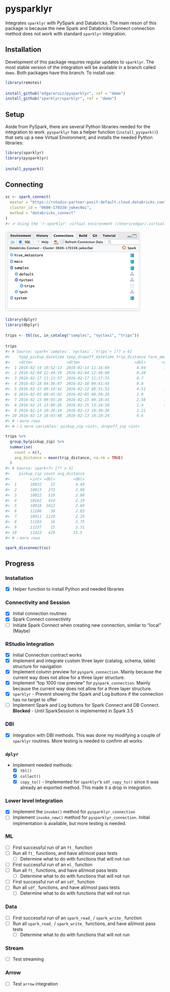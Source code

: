 
<!-- README.md is generated from README.Rmd. Please edit that file -->

# pysparklyr

<!-- badges: start -->
<!-- badges: end -->

Integrates `sparklyr` with PySpark and Databricks. The main reson of
this package is because the new Spark and Databricks Connect connection
method does not work with standard `sparklyr` integration.

## Installation

Development of this package requires regular updates to `sparklyr`. The
most stable version of the integration will be available in a branch
called `demo`. Both packages have this branch. To install use:

``` r
library(remotes)

install_github("edgararuiz/pysparklyr", ref = "demo")
install_github("sparklyr/sparklyr", ref = "demo")
```

## Setup

Aside from PySpark, there are several Python libraries needed for the
integration to work. `pysparklyr` has a helper function
(`install_pyspark()`) that sets up a new Virtual Environment, and
installs the needed Python libraries:

``` r
library(sparklyr)
library(pysparklyr)

install_pyspark()
```

## Connecting

``` r
sc <- spark_connect(
  master = "https://rstudio-partner-posit-default.cloud.databricks.com",
  cluster_id = "0608-170338-jwkec0wi",
  method = "databricks_connect"
)
#> ✔ Using the 'r-sparklyr' virtual environment (/Users/edgar/.virtualenvs/r-sparklyr/bin/python)
```

<img src = 'man/readme/rstudio-connection.png'>

``` r
library(dplyr)
library(dbplyr)

trips <- tbl(sc, in_catalog("samples", "nyctaxi", "trips"))

trips
#> # Source: spark<`samples`.`nyctaxi`.`trips`> [?? x 6]
#>    tpep_pickup_datetime tpep_dropoff_datetime trip_distance fare_amount
#>    <dttm>               <dttm>                        <dbl>       <dbl>
#>  1 2016-02-14 10:52:13  2016-02-14 11:16:04            4.94        19  
#>  2 2016-02-04 12:44:19  2016-02-04 12:46:00            0.28         3.5
#>  3 2016-02-17 11:13:57  2016-02-17 11:17:55            0.7          5  
#>  4 2016-02-18 04:36:07  2016-02-18 04:41:45            0.8          6  
#>  5 2016-02-22 08:14:41  2016-02-22 08:31:52            4.51        17  
#>  6 2016-02-05 00:45:02  2016-02-05 00:50:26            1.8          7  
#>  7 2016-02-15 09:03:28  2016-02-15 09:18:45            2.58        12  
#>  8 2016-02-25 13:09:26  2016-02-25 13:24:50            1.4         11  
#>  9 2016-02-13 10:28:18  2016-02-13 10:36:36            1.21         7.5
#> 10 2016-02-13 18:03:48  2016-02-13 18:10:24            0.6          6  
#> # ℹ more rows
#> # ℹ 2 more variables: pickup_zip <int>, dropoff_zip <int>
```

``` r
trips %>% 
  group_by(pickup_zip) %>% 
  summarise(
    count = n(),
    avg_distance = mean(trip_distance, na.rm = TRUE)
  )
#> # Source: spark<?> [?? x 3]
#>    pickup_zip count avg_distance
#>         <int> <dbl>        <dbl>
#>  1      10032    15         4.49
#>  2      10013   273         2.98
#>  3      10022   519         2.00
#>  4      10162   414         2.19
#>  5      10018  1012         2.60
#>  6      11106    39         2.03
#>  7      10011  1129         2.29
#>  8      11103    16         2.75
#>  9      11237    15         3.31
#> 10      11422   429        15.5 
#> # ℹ more rows
```

``` r
spark_disconnect(sc)
```

## Progress

### Installation

- [x] Helper function to install Python and needed libraries

### Connectivity and Session

- [x] Initial connection routines
- [x] Spark Connect connectivity
- [ ] Initiate Spark Connect when creating new connection, similar to
  “local” (Maybe)

### RStudio Integration

- [x] Initial Connection contract works
- [x] Implement and integrate custom three layer (catalog, schema,
  table) structure for navigation
- [x] Implement column preview for `pyspark_connection`. Mainly because
  the current way does not allow for a three layer structure.
- [x] Implement “top 1000 row preview” for `pyspark_connection`. Mainly
  because the current way does not allow for a three layer structure.
- [x] `sparklyr` - Prevent showing the Spark and Log buttons if the
  connection has no target to offer
- [ ] Implement Spark and Log buttons for Spark Connect and DB Connect.
  **Blocked** - Until SparkSession is implemented in Spark 3.5

### DBI

- [x] Integration with DBI methods. This was done my modifying a couple
  of `sparklyr` routines. More testing is needed to confirm all works

### `dplyr`

- Implement needed methods:
  - [x] `tbl()`
  - [x] `collect()`
  - [x] `copy_to()` - Implemented for `sparklyr`’s `sdf_copy_to()` since
    it was already an exported method. This made it a drop in
    integration.

### Lower level integration

- [x] Implement the `invoke()` method for `pysparklyr_connection`
- [ ] Implement `invoke_new()` method for `pysparklyr_connection`.
  Initial implmentation is available, but more testing is needed.

### ML

- [ ] First successful run of an `ft_` function
- [ ] Run all `ft_` functions, and have all/most pass tests
  - [ ] Determine what to do with functions that will not run
- [ ] First successful run of an `ml_` function
- [ ] Run all `ft_` functions, and have all/most pass tests
  - [ ] Determine what to do with functions that will not run
- [ ] First successful run of an `sdf_` function
- [ ] Run all `sdf_` functions, and have all/most pass tests
  - [ ] Determine what to do with functions that will not run

### Data

- [ ] First successful run of an `spark_read_` / `spark_write_` function
- [ ] Run all `spark_read_` / `spark_write_` functions, and have
  all/most pass tests
  - [ ] Determine what to do with functions that will not run

### Stream

- [ ] Test streaming

### Arrow

- [ ] Test `arrow` integration

